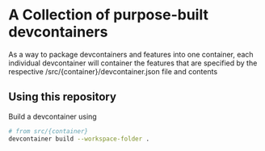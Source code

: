 # A Collection of purpose-built devcontainers

As a way to package devcontainers and features into one container, each individual devcontainer will container the features
that are specified by the respective /src/{container}/devcontainer.json file and contents

## Using this repository

Build a devcontainer using
``` sh
# from src/{container}
devcontainer build --workspace-folder .     
```
